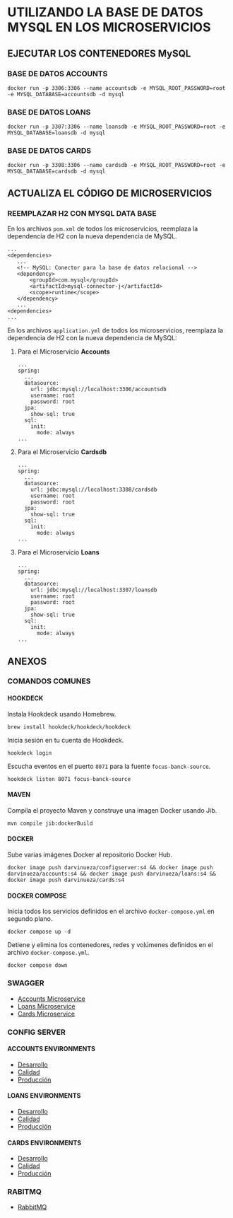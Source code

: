 UTILIZANDO LA BASE DE DATOS MYSQL EN LOS MICROSERVICIOS
==
## EJECUTAR LOS CONTENEDORES MySQL 

### BASE DE DATOS ACCOUNTS
```
docker run -p 3306:3306 --name accountsdb -e MYSQL_ROOT_PASSWORD=root -e MYSQL_DATABASE=accountsdb -d mysql
```

### BASE DE DATOS LOANS
```
docker run -p 3307:3306 --name loansdb -e MYSQL_ROOT_PASSWORD=root -e MYSQL_DATABASE=loansdb -d mysql
```

### BASE DE DATOS CARDS
```
docker run -p 3308:3306 --name cardsdb -e MYSQL_ROOT_PASSWORD=root -e MYSQL_DATABASE=cardsdb -d mysql
```

## ACTUALIZA EL CÓDIGO DE MICROSERVICIOS
### REEMPLAZAR H2 CON MYSQL DATA BASE
En los archivos `pom.xml` de todos los microservicios, reemplaza la dependencia de H2 con la nueva dependencia de MySQL.
```
...
<dependencies>
   ...
   <!-- MySQL: Conector para la base de datos relacional -->
   <dependency>
       <groupId>com.mysql</groupId>
       <artifactId>mysql-connector-j</artifactId>
       <scope>runtime</scope>
   </dependency>
   ...
<dependencies>
...
```
En los archivos `application.yml` de todos los microservicios, reemplaza la dependencia de H2 con la nueva dependencia de MySQL:

1. Para el Microservicio **Accounts**
   ```
   ...
   spring:
     ...
     datasource:
       url: jdbc:mysql://localhost:3306/accountsdb
       username: root
       password: root
     jpa:
       show-sql: true
     sql:
       init:
         mode: always
   ...
   ```

2. Para el Microservicio **Cardsdb**
   ```
   ...
   spring:
     ...
     datasource:
       url: jdbc:mysql://localhost:3308/cardsdb
       username: root
       password: root
     jpa:
       show-sql: true
     sql:
       init:
         mode: always
   ...
   ```

3. Para el Microservicio **Loans**
   ```
   ...
   spring:
     ...
     datasource:
       url: jdbc:mysql://localhost:3307/loansdb
       username: root
       password: root
     jpa:
       show-sql: true
     sql:
       init:
         mode: always
   ...
   ```

## ANEXOS
### COMANDOS COMUNES
#### HOOKDECK
Instala Hookdeck usando Homebrew.
```
brew install hookdeck/hookdeck/hookdeck
```
Inicia sesión en tu cuenta de Hookdeck.
```
hookdeck login
```
Escucha eventos en el puerto `8071` para la fuente `focus-banck-source`.
```
hookdeck listen 8071 focus-banck-source
```
#### MAVEN
Compila el proyecto Maven y construye una imagen Docker usando Jib.
```
mvn compile jib:dockerBuild
```
#### DOCKER
Sube varias imágenes Docker al repositorio Docker Hub.
```
docker image push darvinueza/configserver:s4 && docker image push darvinueza/accounts:s4 && docker image push darvinueza/loans:s4 && docker image push darvinueza/cards:s4
```
#### DOCKER COMPOSE
Inicia todos los servicios definidos en el archivo `docker-compose.yml` en segundo plano.
```
docker compose up -d 
```
Detiene y elimina los contenedores, redes y volúmenes definidos en el archivo `docker-compose.yml`.
```
docker compose down
```

### SWAGGER
- [Accounts Microservice](http://localhost:8080/swagger-ui/index.html)
- [Loans Microservice](http://localhost:8090/swagger-ui/index.html)
- [Cards Microservice](http://localhost:9000/swagger-ui/index.html)

### CONFIG SERVER
#### ACCOUNTS ENVIRONMENTS
- [Desarrollo](http://localhost:8071/accounts/dev)
- [Calidad](http://localhost:8071/accounts/qa)
- [Producción](http://localhost:8071/accounts/prod)
#### LOANS ENVIRONMENTS
- [Desarrollo](http://localhost:8071/loans/dev)
- [Calidad](http://localhost:8071/loans/qa)
- [Producción](http://localhost:8071/loans/prod)
#### CARDS ENVIRONMENTS
- [Desarrollo](http://localhost:8071/loans/dev)
- [Calidad](http://localhost:8071/loans/qa)
- [Producción](http://localhost:8071/loans/prod)

### RABITMQ
- [RabbitMQ](http://localhost:15672/#/)